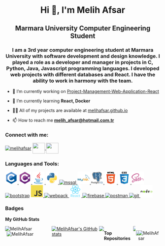 <h1 align="center">Hi 👋, I'm Melih Afsar</h1>
<h2 align="center">Marmara University Computer Engineering Student</h2>
<h3 align="center">I am a 3rd year computer engineering student at Marmara University with software development and design knowledge. I played a role as a developer and manager in projects in C, Python, Java, Javascript programming languages. I developed web projects with different databases and React. I have the ability to work in harmony with the team.</h3>

- 🔭 I’m currently working on [Project-Management-Web-Application-React](https://github.com/MelihAfsar/Project-Management-Web-Application-React)

- 🌱 I’m currently learning **React, Docker**

- 👨‍💻 All of my projects are available at [melihafsar.github.io](melihafsar.github.io)

- 📫 How to reach me **melih_afsar@hotmail.com.tr**

<h3 align="left">Connect with me:</h3>

<p align="left">
<a href="https://linkedin.com/in/melihafsar" target="blank">
  <img align="center" src="https://raw.githubusercontent.com/rahuldkjain/github-profile-readme-generator/master/src/images/icons/Social/linked-in-alt.svg" alt="melihafsar" height="30" width="40" /></a>
<a href="https://www.github.com/MelihAfsar" target="_blank" rel="noreferrer">
  <img align="center" src="https://raw.githubusercontent.com/danielcranney/readme-generator/main/public/icons/socials/github.svg" width="40" height="35"/>
</a> 
<a href="http://www.instagram.com/mafsar42/" target="_blank" rel="noreferrer">
  <img align="center" src="https://raw.githubusercontent.com/danielcranney/readme-generator/main/public/icons/socials/instagram.svg" width="40" height="35" /></a>
</p>

<h3 align="left">Languages and Tools:</h3>
<p align="left"> 
  <a href="https://www.cprogramming.com/" target="_blank" rel="noreferrer"> <img src="https://raw.githubusercontent.com/devicons/devicon/master/icons/c/c-original.svg" alt="c" width="40" height="40"/> </a>
  <a href="https://www.w3schools.com/cs/" target="_blank" rel="noreferrer"> <img src="https://raw.githubusercontent.com/devicons/devicon/master/icons/csharp/csharp-original.svg" alt="csharp" width="40" height="40"/> </a> 
  <a href="https://www.java.com" target="_blank" rel="noreferrer"> <img src="https://raw.githubusercontent.com/devicons/devicon/master/icons/java/java-original.svg" alt="java" width="40" height="40"/> </a> 
  <a href="https://www.python.org" target="_blank" rel="noreferrer"> <img src="https://raw.githubusercontent.com/devicons/devicon/master/icons/python/python-original.svg" alt="python" width="40" height="40"/> </a>
  <a href="https://www.microsoft.com/en-us/sql-server" target="_blank" rel="noreferrer"> <img src="https://www.svgrepo.com/show/303229/microsoft-sql-server-logo.svg" alt="mssql" width="40" height="40"/> </a>  
  <a href="https://www.mysql.com/" target="_blank" rel="noreferrer"> <img src="https://raw.githubusercontent.com/devicons/devicon/master/icons/mysql/mysql-original-wordmark.svg" alt="mysql" width="40" height="40"/> </a> 
  <a href="https://www.postgresql.org" target="_blank" rel="noreferrer"> <img src="https://raw.githubusercontent.com/devicons/devicon/master/icons/postgresql/postgresql-original-wordmark.svg" alt="postgresql" width="40" height="40"/> </a>
  <a href="https://www.w3.org/html/" target="_blank" rel="noreferrer"> <img src="https://raw.githubusercontent.com/devicons/devicon/master/icons/html5/html5-original-wordmark.svg" alt="html5" width="40" height="40"/> </a> 
  <a href="https://www.w3schools.com/css/" target="_blank" rel="noreferrer"> <img src="https://raw.githubusercontent.com/devicons/devicon/master/icons/css3/css3-original-wordmark.svg" alt="css3" width="40" height="40"/> </a> 
  <a href="https://sass-lang.com" target="_blank" rel="noreferrer"> <img src="https://raw.githubusercontent.com/devicons/devicon/master/icons/sass/sass-original.svg" alt="sass" width="40" height="40"/> </a> 
  <a href="https://getbootstrap.com" target="_blank" rel="noreferrer"> <img src="https://v5.getbootstrap.com/docs/5.0/assets/brand/bootstrap-logo-shadow.png" alt="bootstrap" width="045" height="40"/></a>
  <a href="https://developer.mozilla.org/en-US/docs/Web/JavaScript" target="_blank" rel="noreferrer"> <img src="https://raw.githubusercontent.com/devicons/devicon/master/icons/javascript/javascript-original.svg" alt="javascript" width="40" height="40"/> </a> 
  <a href="https://webpack.js.org" target="_blank" rel="noreferrer"> <img src="https://webpack.js.org/assets/icon-square-big.svg" alt="webpack" width="40" height="40"/> </a>
  <a href="https://reactjs.org/" target="_blank" rel="noreferrer"> <img src="https://raw.githubusercontent.com/devicons/devicon/master/icons/react/react-original-wordmark.svg" alt="react" width="40" height="40"/> </a> 
  <a href="https://firebase.google.com/" target="_blank" rel="noreferrer"> <img src="https://www.vectorlogo.zone/logos/firebase/firebase-icon.svg" alt="firebase" width="40" height="40"/> </a> 
  <a href="https://postman.com" target="_blank" rel="noreferrer"> <img src="https://www.vectorlogo.zone/logos/getpostman/getpostman-icon.svg" alt="postman" width="40" height="40"/> </a> 
  <a href="https://git-scm.com/" target="_blank" rel="noreferrer"> <img src="https://www.vectorlogo.zone/logos/git-scm/git-scm-icon.svg" alt="git" width="40" height="40"/> </a> 
  <a href="https://nodejs.org" target="_blank" rel="noreferrer"> <img src="https://raw.githubusercontent.com/devicons/devicon/master/icons/nodejs/nodejs-original-wordmark.svg" alt="nodejs" width="40" height="40"/> </a> 
</p>

### Badges

<b>My GitHub Stats</b>
<div style="display: flex">
<div>
<img style="width: 75%;" src="https://github-profile-trophy.vercel.app/?username=MelihAfsar&row=1" alt="MelihAfsar" />  
  
<img style="width: 23%; padding-left: 5px" src="https://github-readme-stats.vercel.app/api/top-langs?username=MelihAfsar&show_icons=true&locale=en&layout=compact" alt="MelihAfsar" />

</div>
<br>
<div style="display:flex; flex-direction: row;">
  <a href="http://www.github.com/MelihAfsar"><img style="width: 41%;" src="https://github-readme-stats.vercel.app/api?username=MelihAfsar&show_icons=true&hide=&count_private=true&title_color=0891b2&text_color=ffffff&icon_color=0891b2&bg_color=1c1917&hide_border=true&show_icons=true" alt="MelihAfsar's GitHub stats" /></a>
  <a style="padding-left:5px" href="http://www.github.com/MelihAfsar"><img style="width: 45%;" src="https://github-readme-streak-stats.herokuapp.com/?user=MelihAfsar&stroke=ffffff&background=1c1917&ring=0891b2&fire=0891b2&currStreakNum=ffffff&currStreakLabel=0891b2&sideNums=ffffff&sideLabels=ffffff&dates=ffffff&hide_border=true"/></a>
</div>

<b>Top Repositories</b>

<div width="100%" align="center">
<a href="https://github.com/MelihAfsar/Project-Management-Web-Application-React" align="left"><img align="left" width="45%" src="https://github-readme-stats.vercel.app/api/pin/?username=MelihAfsar&repo=Project-Management-Web-Application-React&title_color=0891b2&text_color=ffffff&icon_color=0891b2&bg_color=1c1917&hide_border=true&locale=en" /></a>

<a href="https://github.com/MelihAfsar/ArtificialNeuralNetworks-Python-React" align="right"><img align="right" width="45%" src="https://github-readme-stats.vercel.app/api/pin/?username=MelihAfsar&repo=ArtificialNeuralNetworks-Python-React&title_color=0891b2&text_color=ffffff&icon_color=0891b2&bg_color=1c1917&hide_border=true&locale=en" /></a></div>

<br /><br /><br /><br /><br /><br /><br />

<p align="left"> <img src="https://komarev.com/ghpvc/?username=MelihAfsar&label=Profile Views&color=yellow&style=flat" alt="MelihAfsar" /> </p>

